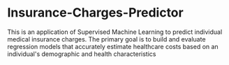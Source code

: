 # Insurance-Charges-Predictor
This is an application of Supervised Machine Learning to predict individual medical insurance charges. The primary goal is to build and evaluate regression models that accurately estimate healthcare costs based on an individual's demographic and health characteristics
